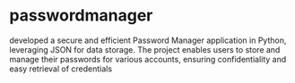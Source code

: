 # passwordmanager
 developed a secure and efficient Password Manager application in Python, leveraging JSON for data storage. The project enables users to store and manage their passwords for various accounts, ensuring confidentiality and easy retrieval of credentials
